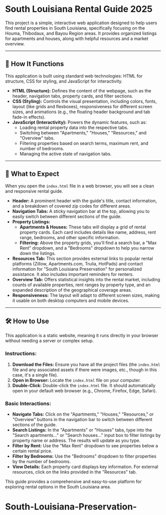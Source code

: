 # South Louisiana Rental Guide 2025

This project is a simple, interactive web application designed to help users find rental properties in South Louisiana, specifically focusing on the Houma, Thibodaux, and Bayou Region areas. It provides organized listings for apartments and houses, along with helpful resources and a market overview.

---

## 🚀 How It Functions

This application is built using standard web technologies: HTML for structure, CSS for styling, and JavaScript for interactivity.

* **HTML (Structure):** Defines the content of the webpage, such as the header, navigation tabs, property cards, and filter sections.
* **CSS (Styling):** Controls the visual presentation, including colors, fonts, layout (like grids and flexboxes), responsiveness for different screen sizes, and animations (e.g., the floating header background and tab fade-in effects).
* **JavaScript (Interactivity):** Powers the dynamic features, such as:
    * Loading rental property data into the respective tabs.
    * Switching between "Apartments," "Houses," "Resources," and "Overview" tabs.
    * Filtering properties based on search terms, maximum rent, and number of bedrooms.
    * Managing the active state of navigation tabs.

---

## 🎯 What to Expect

When you open the `index.html` file in a web browser, you will see a clean and responsive rental guide.

* **Header:** A prominent header with the guide's title, contact information, and a breakdown of covered zip codes for different areas.
* **Navigation Tabs:** A sticky navigation bar at the top, allowing you to easily switch between different sections of the guide.
* **Property Listings:**
    * **Apartments & Houses:** These tabs will display a grid of rental property cards. Each card includes details like name, address, rent range, bedrooms, and other specific information.
    * **Filtering:** Above the property grids, you'll find a search bar, a "Max Rent" dropdown, and a "Bedrooms" dropdown to help you narrow down the listings.
* **Resources Tab:** This section provides external links to popular rental platforms (Zillow, Apartments.com, Trulia, HotPads) and contact information for "South Louisiana Preservation" for personalized assistance. It also includes important reminders for renters.
* **Overview Tab:** Offers statistical insights into the rental market, including counts of available properties, rent ranges by property type, and an expanded description of the geographical coverage areas.
* **Responsiveness:** The layout will adapt to different screen sizes, making it usable on both desktop computers and mobile devices.

---

## 🛠️ How to Use

This application is a static website, meaning it runs directly in your browser without needing a server or complex setup.

### Instructions:

1.  **Download the Files:** Ensure you have all the project files (the `index.html` file and any associated assets if there were images, etc., though in this case, it's a single file).
2.  **Open in Browser:** Locate the `index.html` file on your computer.
3.  **Double-Click:** Double-click the `index.html` file. It should automatically open in your default web browser (e.g., Chrome, Firefox, Edge, Safari).

### Basic Interactions:

* **Navigate Tabs:** Click on the "Apartments," "Houses," "Resources," or "Overview" buttons in the navigation bar to switch between different sections of the guide.
* **Search Listings:** In the "Apartments" or "Houses" tabs, type into the "Search apartments..." or "Search houses..." input box to filter listings by property name or address. The results will update as you type.
* **Filter by Rent:** Use the "Max Rent" dropdown to see properties below a certain rental price.
* **Filter by Bedrooms:** Use the "Bedrooms" dropdown to filter properties by the number of bedrooms.
* **View Details:** Each property card displays key information. For external resources, click on the links provided in the "Resources" tab.

This guide provides a comprehensive and easy-to-use platform for exploring rental options in the South Louisiana area.
# South-Louisiana-Preservation-